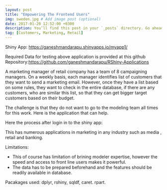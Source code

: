 ```yaml
---
layout: post
title: "Empowering The Frontend Users"
img: sweden.jpg # Add image post (optional)
date: 2017-01-20 12:52:00 +0300
description: You’ll find this post in your `_posts` directory. Go ahead and edit it and re-build the site to see your changes. # Add post description (optional)
tag: [Customers, Marketing, Retail]
---
```


Shiny App: https://ganeshmandarapu.shinyapps.io/myapp1/

Required Data for testing above application is provided at this github Repository:https://github.com/ganeshmandarapu/RShiny-Applications

A marketing manager of retail company has a team of 8 campaigning managers. On a weekly basis, each manager identifies list of customers that they want to send a marketing email. However, once they have a list based on some rules, they want to check in the entire database, if there are any customers, who are similar this list, so that they can get bigger target customers based on their budget. 

The challenge is that they do not want to go to the modeling team all times for this work. Here is the application that can help.

Here the process after login in to the shiny app:


This has numerous applications in marketing in any industry such as media , retail and banking.  


Limitations: 
-	This of course has limitation of brining modeler expertise, however the speed and access to front line users makes it powerful.
-	The data has to be prepared beforehand and  the features should be readily available in database. 

Pacakages used: dplyr, rshiny, sqldf, caret. rpart.

